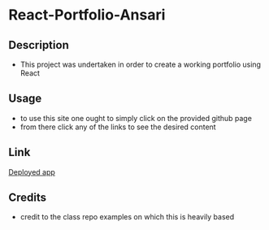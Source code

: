 # React-Portfolio-Ansari

## Description
- This project was undertaken in order to create a working portfolio using React


## Usage

- to use this site one ought to simply click on the provided github page
- from there click any of the links to see the desired content

 ## Link
  [Deployed app](https://evening-gorge-84272.herokuapp.com/)

## Credits
- credit to the class repo examples on which this is heavily based